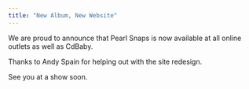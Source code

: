 ```yaml
---
title: "New Album, New Website"
---
```


We are proud to announce that Pearl Snaps is now available at all online outlets as well as CdBaby.

Thanks to Andy Spain for helping out with the site redesign.

See you at a show soon.
